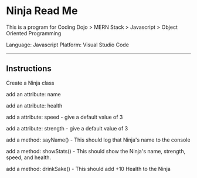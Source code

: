 # Ninja Read Me

This is a program for Coding Dojo > MERN Stack > Javascript > Object Oriented Programming

Language: Javascript
Platform: Visual Studio Code

----------------

## Instructions

Create a Ninja class

add an attribute: name

add an attribute: health

add a attribute: speed - give a default value of 3

add a attribute: strength - give a default value of 3

add a method: sayName() - This should log that Ninja's name to the console

add a method: showStats() - This should show the Ninja's name, strength, speed, and health.

add a method: drinkSake() - This should add +10 Health to the Ninja